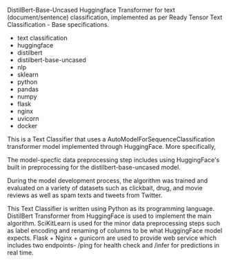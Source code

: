 DistilBert-Base-Uncased Huggingface Transformer for text (document/sentence) classification, implemented as per Ready Tensor Text Classification - Base specifications.

- text classification
- huggingface
- distilbert
- distilbert-base-uncased
- nlp
- sklearn
- python
- pandas
- numpy
- flask
- nginx
- uvicorn
- docker

This is a Text Classifier that uses a AutoModelForSequenceClassification transformer model implemented through HuggingFace. More specifically,

The model-specfic data preprocessing step includes using HuggingFace's built in preprocessing for the distilbert-base-uncased model.

During the model development process, the algorithm was trained and evaluated on a variety of datasets such as clickbait, drug, and movie reviews as well as spam texts and tweets from Twitter.

This Text Classifier is written using Python as its programming language. DistilBert Transformer from HuggingFace is used to implement the main algorithm. SciKitLearn is used for the minor data preprocessing steps such as label encoding and renaming of columns to be what HuggingFace model expects. Flask + Nginx + gunicorn are used to provide web service which includes two endpoints- /ping for health check and /infer for predictions in real time.
